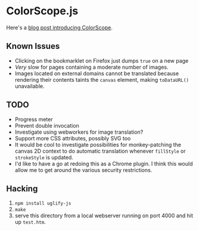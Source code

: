 # ColorScope.js

Here's a [blog post introducing ColorScope]("http://jasonframe.co.uk/logfile/2013/06/colorscope/").

## Known Issues

  * Clicking on the bookmarklet on Firefox just dumps `true` on a new page
  * *Very* slow for pages containing a moderate number of images.
  * Images located on external domains cannot be translated because rendering their contents taints the `canvas` element, making `toDataURL()` unavailable.

## TODO

  * Progress meter
  * Prevent double invocation
  * Investigate using webworkers for image translation?
  * Support more CSS attributes, possibly SVG too
  * It would be cool to investigate possibilities for monkey-patching the canvas 2D context to do automatic translation whenever `fillStyle` or `strokeStyle` is updated.
  * I'd like to have a go at redoing this as a Chrome plugin. I think this would allow me to get around the various security restrictions.

## Hacking

  1. `npm install uglify-js`
  2. `make`
  3. serve this directory from a local webserver running on port 4000 and hit up `test.htm`.